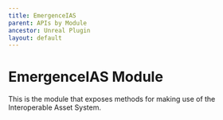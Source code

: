 ```yaml
---
title: EmergenceIAS
parent: APIs by Module
ancestor: Unreal Plugin
layout: default
---
```


# EmergenceIAS Module

This is the module that exposes methods for making use of the Interoperable Asset System.
